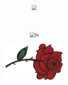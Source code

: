 <div align="center">
  <img src="https://i0.wp.com/i.pinimg.com/originals/90/42/25/90422570f7e1383cc5405c25f09e4f14.gif" width="800"/>
  </br>
  </br>
  </br>
  </br>
  </br>
  <img src="https://readme-typing-svg.demolab.com?font=Fira+Code&size=90&pause=500&color=c82a2a&center=true&random=false&height=150&lines=Hi!" alt="hi" />
  <br>
  <br>
  <img src="flower.png" width="190" alt="flower"/>
</div>


